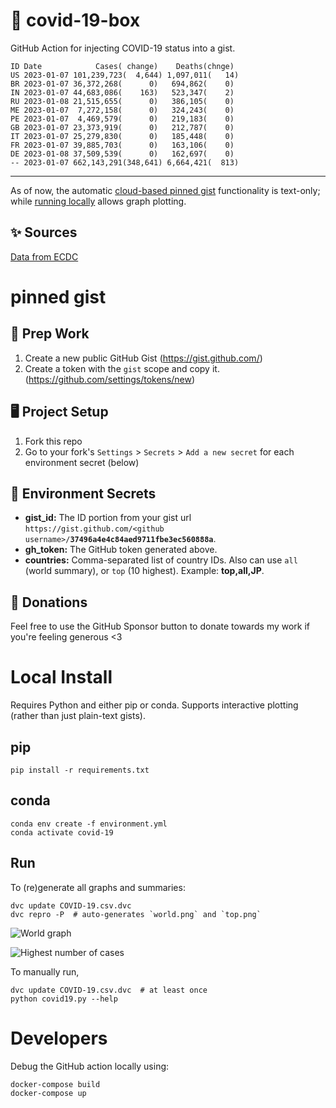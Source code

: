 # 🏥 covid-19-box

GitHub Action for injecting COVID-19 status into a gist.

```
ID Date            Cases( change)    Deaths(chnge)
US 2023-01-07 101,239,723(  4,644) 1,097,011(   14)
BR 2023-01-07 36,372,268(      0)   694,862(    0)
IN 2023-01-07 44,683,086(    163)   523,347(    2)
RU 2023-01-08 21,515,655(      0)   386,105(    0)
ME 2023-01-07  7,272,158(      0)   324,243(    0)
PE 2023-01-07  4,469,579(      0)   219,183(    0)
GB 2023-01-07 23,373,919(      0)   212,787(    0)
IT 2023-01-07 25,279,830(      0)   185,448(    0)
FR 2023-01-07 39,885,703(      0)   163,106(    0)
DE 2023-01-08 37,509,539(      0)   162,697(    0)
-- 2023-01-07 662,143,291(348,641) 6,664,421(  813)
```

---

As of now, the automatic [cloud-based pinned gist](#pinned-gist) functionality is text-only;
while [running locally](#local-install) allows graph plotting.

## ✨ Sources

[Data from ECDC](https://www.ecdc.europa.eu/en/publications-data/download-todays-data-geographic-distribution-covid-19-cases-worldwide)

# pinned gist

## 🎒 Prep Work
1. Create a new public GitHub Gist (https://gist.github.com/)
1. Create a token with the `gist` scope and copy it. (https://github.com/settings/tokens/new)

## 🖥 Project Setup
1. Fork this repo
1. Go to your fork's `Settings` > `Secrets` > `Add a new secret` for each environment secret (below)

## 🤫 Environment Secrets
- **gist_id:** The ID portion from your gist url `https://gist.github.com/<github username>/`**`37496a4e4c84aed9711fbe3ec560888a`**.
- **gh_token:** The GitHub token generated above.
- **countries:** Comma-separated list of country IDs. Also can use `all` (world summary), or `top` (10 highest). Example: **top,all,JP**.

## 💸 Donations

Feel free to use the GitHub Sponsor button to donate towards my work if you're feeling generous <3

# Local Install

Requires Python and either pip or conda. Supports interactive plotting (rather than just plain-text gists).

## pip

```
pip install -r requirements.txt
```

## conda

```
conda env create -f environment.yml
conda activate covid-19
```

## Run

To (re)generate all graphs and summaries:

```
dvc update COVID-19.csv.dvc
dvc repro -P  # auto-generates `world.png` and `top.png`
```

![World graph](world.png)

![Highest number of cases](top.png)

To manually run,

```
dvc update COVID-19.csv.dvc  # at least once
python covid19.py --help
```

# Developers

Debug the GitHub action locally using:

```
docker-compose build
docker-compose up
```
